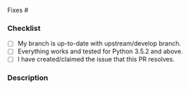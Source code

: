 <!-- Please create/claim an issue before sending a PR -->
<!-- Add issue number (Eg: fixes #123) -->

Fixes #

### Checklist
- [ ] My branch is up-to-date with upstream/develop branch.
- [ ] Everything works and tested for Python 3.5.2 and above.
- [ ] I have created/claimed the issue that this PR resolves.

### Description
<!-- Describe about what this PR does, previous state and new state of the output -->
